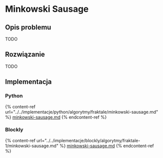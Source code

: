 # Minkowski Sausage

## Opis problemu

TODO

## Rozwiązanie

TODO

## Implementacja

### Python

{% content-ref url="../../implementacje/python/algorytmy/fraktale/minkowski-sausage.md" %}
[minkowski-sausage.md](../../implementacje/python/algorytmy/fraktale/minkowski-sausage.md)
{% endcontent-ref %}

### Blockly

{% content-ref url="../../implementacje/blockly/algorytmy/fraktale-1/minkowski-sausage.md" %}
[minkowski-sausage.md](../../implementacje/blockly/algorytmy/fraktale-1/minkowski-sausage.md)
{% endcontent-ref %}
